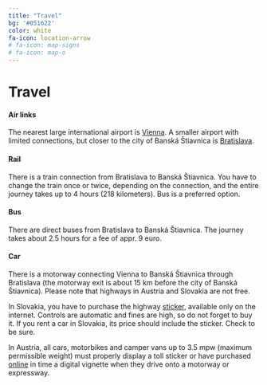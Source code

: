 ```yaml
---
title: "Travel"
bg: '#051622'
color: white
fa-icon: location-arrow
# fa-icon: map-signs
# fa-icon: map-o
---
```


# Travel

#### Air links

The nearest large international airport is [Vienna](https://www.viennaairport.com/en/passengers). A smaller airport with limited connections, but closer to the city of Banská Štiavnica is [Bratislava](https://www.bts.aero/en/).

#### Rail

There is a train connection from Bratislava to Banská Štiavnica. You have to change the train once or twice, depending on the connection, and the entire journey takes up to 4 hours (218 kilometers). Bus is a preferred option.

#### Bus
  
There are direct buses from Bratislava to Banská Štiavnica. The journey takes about 2.5 hours for a fee of appr. 9 euro.

#### Car

There is a motorway connecting Vienna to Banská Štiavnica through Bratislava (the motorway exit is about 15 km before the city of Banská Štiavnica). Please note that highways in Austria and Slovakia are not free.

In Slovakia, you have to purchase the highway [sticker](https://sk-vignette.com/en/Index/), available only on the internet. Controls are automatic and fines are high, so do not forget to buy it. If you rent a car in Slovakia, its price should include the sticker. Check to be sure.

In Austria, all cars, motorbikes and camper vans up to 3.5 mpw (maximum permissible weight) must properly display a toll sticker or have purchased [online](https://www.asfinag.at/en/toll/vignette/) in time a digital vignette when they drive onto a motorway or expressway.

